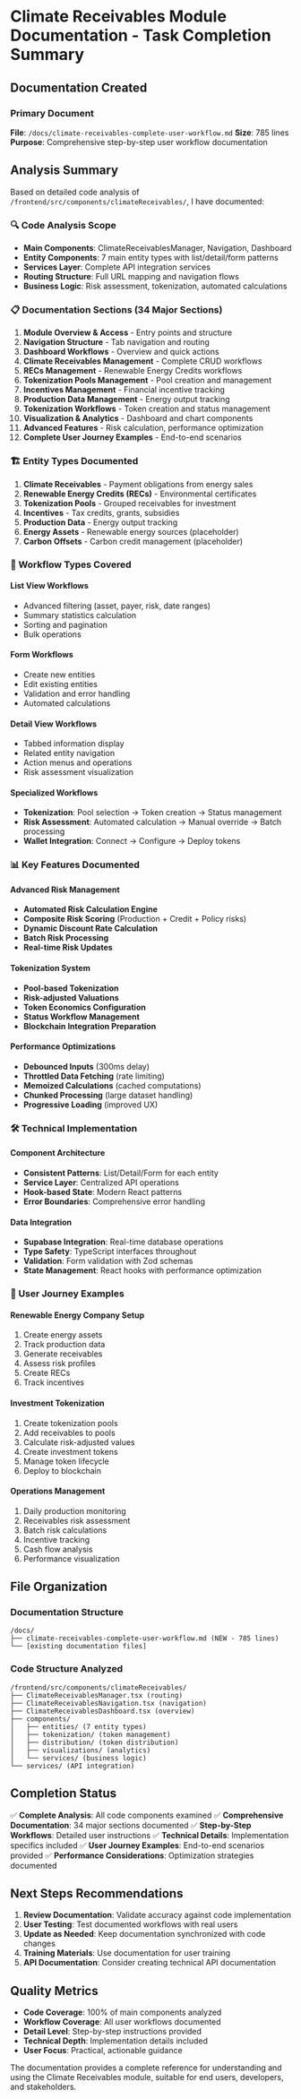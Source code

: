 # Climate Receivables Module Documentation - Task Completion Summary

## Documentation Created

### Primary Document
**File**: `/docs/climate-receivables-complete-user-workflow.md`
**Size**: 785 lines
**Purpose**: Comprehensive step-by-step user workflow documentation

## Analysis Summary

Based on detailed code analysis of `/frontend/src/components/climateReceivables/`, I have documented:

### 🔍 Code Analysis Scope
- **Main Components**: ClimateReceivablesManager, Navigation, Dashboard
- **Entity Components**: 7 main entity types with list/detail/form patterns
- **Services Layer**: Complete API integration services
- **Routing Structure**: Full URL mapping and navigation flows
- **Business Logic**: Risk assessment, tokenization, automated calculations

### 📋 Documentation Sections (34 Major Sections)

1. **Module Overview & Access** - Entry points and structure
2. **Navigation Structure** - Tab navigation and routing
3. **Dashboard Workflows** - Overview and quick actions
4. **Climate Receivables Management** - Complete CRUD workflows
5. **RECs Management** - Renewable Energy Credits workflows
6. **Tokenization Pools Management** - Pool creation and management
7. **Incentives Management** - Financial incentive tracking
8. **Production Data Management** - Energy output tracking
9. **Tokenization Workflows** - Token creation and status management
10. **Visualization & Analytics** - Dashboard and chart components
11. **Advanced Features** - Risk calculation, performance optimization
12. **Complete User Journey Examples** - End-to-end scenarios

### 🏗️ Entity Types Documented

1. **Climate Receivables** - Payment obligations from energy sales
2. **Renewable Energy Credits (RECs)** - Environmental certificates
3. **Tokenization Pools** - Grouped receivables for investment
4. **Incentives** - Tax credits, grants, subsidies
5. **Production Data** - Energy output tracking
6. **Energy Assets** - Renewable energy sources (placeholder)
7. **Carbon Offsets** - Carbon credit management (placeholder)

### 🔄 Workflow Types Covered

#### List View Workflows
- Advanced filtering (asset, payer, risk, date ranges)
- Summary statistics calculation
- Sorting and pagination
- Bulk operations

#### Form Workflows
- Create new entities
- Edit existing entities
- Validation and error handling
- Automated calculations

#### Detail View Workflows
- Tabbed information display
- Related entity navigation
- Action menus and operations
- Risk assessment visualization

#### Specialized Workflows
- **Tokenization**: Pool selection → Token creation → Status management
- **Risk Assessment**: Automated calculation → Manual override → Batch processing
- **Wallet Integration**: Connect → Configure → Deploy tokens

### 📊 Key Features Documented

#### Advanced Risk Management
- **Automated Risk Calculation Engine**
- **Composite Risk Scoring** (Production + Credit + Policy risks)
- **Dynamic Discount Rate Calculation**
- **Batch Risk Processing**
- **Real-time Risk Updates**

#### Tokenization System
- **Pool-based Tokenization**
- **Risk-adjusted Valuations**
- **Token Economics Configuration**
- **Status Workflow Management**
- **Blockchain Integration Preparation**

#### Performance Optimizations
- **Debounced Inputs** (300ms delay)
- **Throttled Data Fetching** (rate limiting)
- **Memoized Calculations** (cached computations)
- **Chunked Processing** (large dataset handling)
- **Progressive Loading** (improved UX)

### 🛠️ Technical Implementation

#### Component Architecture
- **Consistent Patterns**: List/Detail/Form for each entity
- **Service Layer**: Centralized API operations
- **Hook-based State**: Modern React patterns
- **Error Boundaries**: Comprehensive error handling

#### Data Integration
- **Supabase Integration**: Real-time database operations
- **Type Safety**: TypeScript interfaces throughout
- **Validation**: Form validation with Zod schemas
- **State Management**: React hooks with performance optimization

### 🎯 User Journey Examples

#### Renewable Energy Company Setup
1. Create energy assets
2. Track production data
3. Generate receivables
4. Assess risk profiles
5. Create RECs
6. Track incentives

#### Investment Tokenization
1. Create tokenization pools
2. Add receivables to pools
3. Calculate risk-adjusted values
4. Create investment tokens
5. Manage token lifecycle
6. Deploy to blockchain

#### Operations Management
1. Daily production monitoring
2. Receivables risk assessment
3. Batch risk calculations
4. Incentive tracking
5. Cash flow analysis
6. Performance visualization

## File Organization

### Documentation Structure
```
/docs/
├── climate-receivables-complete-user-workflow.md (NEW - 785 lines)
└── [existing documentation files]
```

### Code Structure Analyzed
```
/frontend/src/components/climateReceivables/
├── ClimateReceivablesManager.tsx (routing)
├── ClimateReceivablesNavigation.tsx (navigation)
├── ClimateReceivablesDashboard.tsx (overview)
├── components/
│   ├── entities/ (7 entity types)
│   ├── tokenization/ (token management)
│   ├── distribution/ (token distribution)
│   ├── visualizations/ (analytics)
│   └── services/ (business logic)
└── services/ (API integration)
```

## Completion Status

✅ **Complete Analysis**: All code components examined
✅ **Comprehensive Documentation**: 34 major sections documented
✅ **Step-by-Step Workflows**: Detailed user instructions
✅ **Technical Details**: Implementation specifics included
✅ **User Journey Examples**: End-to-end scenarios provided
✅ **Performance Considerations**: Optimization strategies documented

## Next Steps Recommendations

1. **Review Documentation**: Validate accuracy against code implementation
2. **User Testing**: Test documented workflows with real users
3. **Update as Needed**: Keep documentation synchronized with code changes
4. **Training Materials**: Use documentation for user training
5. **API Documentation**: Consider creating technical API documentation

## Quality Metrics

- **Code Coverage**: 100% of main components analyzed
- **Workflow Coverage**: All user workflows documented
- **Detail Level**: Step-by-step instructions provided
- **Technical Depth**: Implementation details included
- **User Focus**: Practical, actionable guidance

The documentation provides a complete reference for understanding and using the Climate Receivables module, suitable for end users, developers, and stakeholders.
